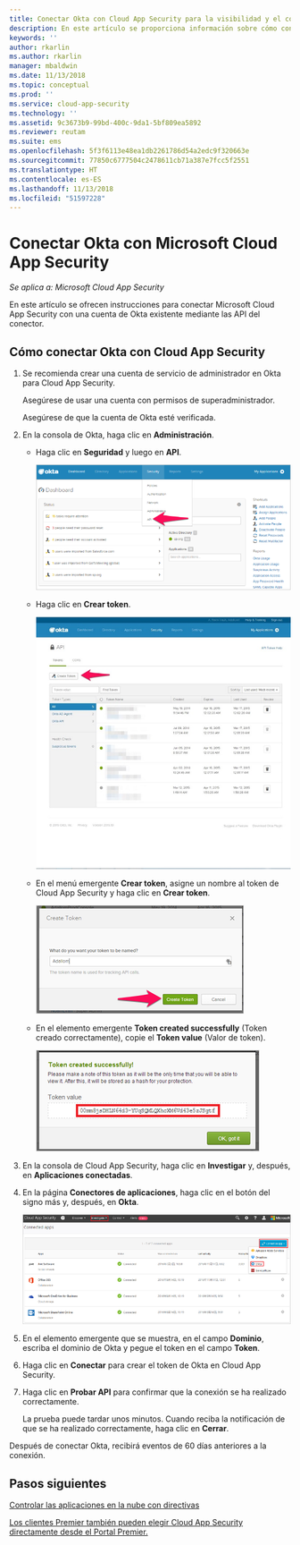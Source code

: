 ```yaml
---
title: Conectar Okta con Cloud App Security para la visibilidad y el control del uso | Microsoft Docs
description: En este artículo se proporciona información sobre cómo conectar la aplicación Okta con Cloud App Security mediante el conector de API.
keywords: ''
author: rkarlin
ms.author: rkarlin
manager: mbaldwin
ms.date: 11/13/2018
ms.topic: conceptual
ms.prod: ''
ms.service: cloud-app-security
ms.technology: ''
ms.assetid: 9c3673b9-99bd-400c-9da1-5bf809ea5892
ms.reviewer: reutam
ms.suite: ems
ms.openlocfilehash: 5f3f6113e48ea1db2261786d54a2edc9f320663e
ms.sourcegitcommit: 77850c6777504c2478611cb71a387e7fcc5f2551
ms.translationtype: HT
ms.contentlocale: es-ES
ms.lasthandoff: 11/13/2018
ms.locfileid: "51597228"
---
```

# <a name="connect-okta-to-microsoft-cloud-app-security"></a>Conectar Okta con Microsoft Cloud App Security

*Se aplica a: Microsoft Cloud App Security*

En este artículo se ofrecen instrucciones para conectar Microsoft Cloud App Security con una cuenta de Okta existente mediante las API del conector.  
  
## <a name="how-to-connect-okta-to-cloud-app-security"></a>Cómo conectar Okta con Cloud App Security  
  
1.  Se recomienda crear una cuenta de servicio de administrador en Okta para Cloud App Security.  
  
     Asegúrese de usar una cuenta con permisos de superadministrador.  
  
     Asegúrese de que la cuenta de Okta esté verificada.  
  
2.  En la consola de Okta, haga clic en **Administración**.  
  
    -   Haga clic en **Seguridad** y luego en **API**.  
  
         ![API de Okta](./media/okta-api.png "API de Okta")  
  
    -   Haga clic en **Crear token**.  
  
         ![Crear token de Okta](./media/okta-createtoken.jpg "Crear token de Okta")  
  
    -   En el menú emergente **Crear token**, asigne un nombre al token de Cloud App Security y haga clic en **Crear token**.  
  
         ![Menú emergente de token de Okta](./media/okta-token-popup.png "Menú emergente de token de Okta")  
  
    -   En el elemento emergente **Token created successfully** (Token creado correctamente), copie el **Token value** (Valor de token).  
  
         ![Valor de token de Okta](./media/okta-token-value.png "Valor de token de Okta")  
  
3.  En la consola de Cloud App Security, haga clic en **Investigar** y, después, en **Aplicaciones conectadas**.  
  
4.  En la página **Conectores de aplicaciones**, haga clic en el botón del signo más y, después, en **Okta**.  
  
     ![Conectar Okta](./media/connect-okta.png "Conectar Okta")  
  
5.  En el elemento emergente que se muestra, en el campo **Dominio**, escriba el dominio de Okta y pegue el token en el campo **Token**.  
  
6.  Haga clic en **Conectar** para crear el token de Okta en Cloud App Security.  
  
7.  Haga clic en **Probar API** para confirmar que la conexión se ha realizado correctamente.  
  
     La prueba puede tardar unos minutos. Cuando reciba la notificación de que se ha realizado correctamente, haga clic en **Cerrar**.  
  
Después de conectar Okta, recibirá eventos de 60 días anteriores a la conexión.
  
## <a name="next-steps"></a>Pasos siguientes  
[Controlar las aplicaciones en la nube con directivas](control-cloud-apps-with-policies.md)   

[Los clientes Premier también pueden elegir Cloud App Security directamente desde el Portal Premier.](https://premier.microsoft.com/)  
  
